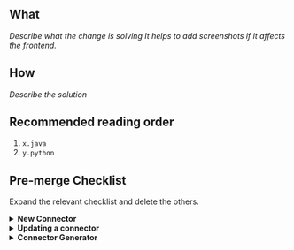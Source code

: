 ## What
*Describe what the change is solving*
*It helps to add screenshots if it affects the frontend.*

## How
*Describe the solution*

## Recommended reading order
1. `x.java`
2. `y.python`

## Pre-merge Checklist
Expand the relevant checklist and delete the others. 

<details><summary> <strong> New Connector </strong></summary>
<p>
   
#### Community member or Airbyter
   
- [ ] **Community member?** Grant edit access to maintainers ([instructions](https://docs.github.com/en/github/collaborating-with-pull-requests/working-with-forks/allowing-changes-to-a-pull-request-branch-created-from-a-fork#enabling-repository-maintainer-permissions-on-existing-pull-requests))
- [ ] Secrets in the connector's spec are annotated with `airbyte_secret` 
- [ ] Unit & integration tests added and passing. Community members, please provide proof of success locally e.g: screenshot or copy-paste unit, integration, and acceptance test output. To run acceptance tests for a Python connector, follow instructions in the README. For java connectors run `./gradlew :airbyte-integrations:connectors:<name>:integrationTest`.
- [ ] Code reviews completed
- [ ] Documentation updated 
    - [ ] Connector's `README.md`
    - [ ] `docs/SUMMARY.md`
    - [ ] `docs/integrations/<source or destination>/<name>.md` including changelog. See changelog [example](https://docs.airbyte.io/integrations/sources/stripe#changelog)
    - [ ] `docs/integrations/README.md`
    - [ ] `airbyte-integrations/builds.md`
- [ ] PR name follows [PR naming conventions](https://docs.airbyte.io/contributing-to-airbyte/updating-documentation#issues-and-pull-requests)
- [ ] Connector added to connector index like described [here](https://docs.airbyte.io/connector-development#publishing-a-connector)
   
#### Airbyter

If this is a community PR, the Airbyte engineer reviewing this PR is responsible for the below items. 
   
- [ ] Create a non-forked branch based on this PR and test the below items on it
- [ ] Build is successful
- [ ] Credentials added to Github CI. [Instructions](https://docs.airbyte.io/connector-development#using-credentials-in-ci). 
- [ ] [`/test connector=connectors/<name>` command](https://docs.airbyte.io/connector-development#updating-an-existing-connector) is passing. 
- [ ] New Connector version released on Dockerhub by running the `/publish` command described [here](https://docs.airbyte.io/connector-development#updating-an-existing-connector)
   
</p>
</details>


<details><summary> <strong> Updating a connector </strong></summary>
<p>
   
#### Community member or Airbyter
   
- [ ] Grant edit access to maintainers ([instructions](https://docs.github.com/en/github/collaborating-with-pull-requests/working-with-forks/allowing-changes-to-a-pull-request-branch-created-from-a-fork#enabling-repository-maintainer-permissions-on-existing-pull-requests))
- [ ] Secrets in the connector's spec are annotated with `airbyte_secret` 
- [ ] Unit & integration tests added and passing. Community members, please provide proof of success locally e.g: screenshot or copy-paste unit, integration, and acceptance test output. To run acceptance tests for a Python connector, follow instructions in the README. For java connectors run `./gradlew :airbyte-integrations:connectors:<name>:integrationTest`.
- [ ] Code reviews completed
- [ ] Documentation updated 
    - [ ] Connector's `README.md`
    - [ ] Changelog updated in `docs/integrations/<source or destination>/<name>.md` including changelog. See changelog [example](https://docs.airbyte.io/integrations/sources/stripe#changelog)
- [ ] PR name follows [PR naming conventions](https://docs.airbyte.io/contributing-to-airbyte/updating-documentation#issues-and-pull-requests)
- [ ] Connector version bumped like described [here](https://docs.airbyte.io/connector-development#publishing-a-connector)
   
#### Airbyter

If this is a community PR, the Airbyte engineer reviewing this PR is responsible for the below items. 
   
- [ ] Create a non-forked branch based on this PR and test the below items on it
- [ ] Build is successful
- [ ] Credentials added to Github CI. [Instructions](https://docs.airbyte.io/connector-development#using-credentials-in-ci). 
- [ ] [`/test connector=connectors/<name>` command](https://docs.airbyte.io/connector-development#updating-an-existing-connector) is passing. 
- [ ] New Connector version released on Dockerhub by running the `/publish` command described [here](https://docs.airbyte.io/connector-development#updating-an-existing-connector)

</p>
</details>

<details><summary> <strong> Connector Generator </strong> </summary>
<p>
   
- [ ] Issue acceptance criteria met
- [ ] PR name follows [PR naming conventions](https://docs.airbyte.io/contributing-to-airbyte/updating-documentation#issues-and-pull-requests)
- [ ] If adding a new generator, add it to the [list of scaffold modules being tested](https://github.com/airbytehq/airbyte/blob/master/airbyte-integrations/connector-templates/generator/build.gradle#L41)
- [ ] The generator test modules (all connectors with `-scaffold` in their name) have been updated with the latest scaffold by running `./gradlew :airbyte-integrations:connector-templates:generator:testScaffoldTemplates` then checking in your changes
- [ ] Documentation which references the generator is updated as needed.
</p>
</details>
